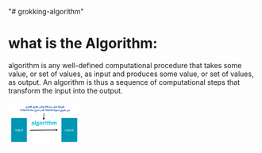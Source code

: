 "# grokking-algorithm" 

# what is the Algorithm:
 algorithm is any well-defined computational procedure that takes
some value, or set of values, as input and produces some value, or set of values, as
output. An algorithm is thus a sequence of computational steps that transform the
input into the output.

<img src="1.png" width="150"/>
